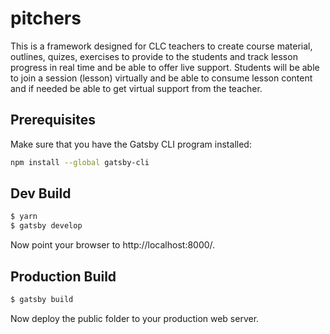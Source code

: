 # pitchers

This is a framework designed for CLC teachers to create course material, outlines, quizes, exercises to provide to the students and track lesson progress in real time and be able to offer live support. Students will be able to join a session (lesson) virtually and be able to consume lesson content and if needed be able to get virtual support from the teacher.

## Prerequisites

Make sure that you have the Gatsby CLI program installed:
```sh
npm install --global gatsby-cli
```

Dev Build
---------
```bash
$ yarn
$ gatsby develop
```

Now point your browser to http://localhost:8000/.

Production Build
----------------
```bash
$ gatsby build
```

Now deploy the public folder to your production web server.